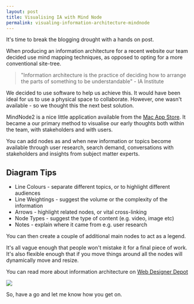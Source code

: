 ```yaml
---
layout: post
title: Visualising IA with Mind Node
permalink: visualing-information-architecture-mindnode
---
```


It's time to break the blogging drought with a hands on post.

When producing an information architecture for a recent website our team decided use mind mapping techniques, as opposed to opting for a more conventional site-tree.

> "Information architecture is the practice of deciding how to arrange the parts of something to be understandable" - IA Institute

We decided to use software to help us achieve this. It would have been ideal for us to use a physical space to collaborate. However, one wasn't available - so we thought this the next best solution.

MindNode2 is a nice little application available from the [Mac App Store](https://mindnode.com/mindnode/mac). It became a our primary method to visualise our early thoughts both within the team, with stakeholders and with users.

You can add nodes as and when new information or topics become available through user research, search demand, conversations with stakeholders and insights from subject matter experts.

## Diagram Tips

- Line Colours - separate different topics, or to highlight different audiences
- Line Weightings - suggest the volume or the complexity of the information
- Arrows - highlight related nodes, or vital cross-linking
- Node Types - suggest the type of content (e.g. video, image etc)
- Notes - explain where it came from e.g. user research

You can then create a couple of additional main nodes to act as a legend.

It's all vague enough that people won't mistake it for a final piece of work. It's also flexible enough that if you move things around all the nodes will dynamically move and resize.

You can read more about information architecture on [Web Designer Depot](https://www.webdesignerdepot.com/2015/02/the-ultimate-guide-to-information-architecture/)

![](/content/images/2017/07/website-information-architecture.png)

So, have a go and let me know how you get on.
